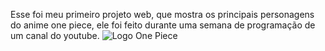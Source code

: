 Esse foi meu primeiro projeto web, 
que mostra os principais personagens do anime one piece, 
ele foi feito durante uma semana de programação de um canal do youtube.
<img src="./img/logo-one-pice.png" alt="Logo One Piece"/>

